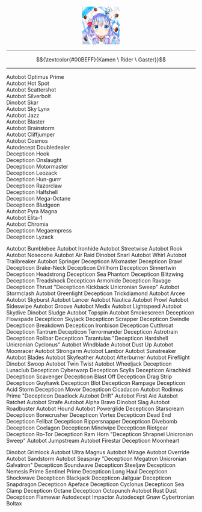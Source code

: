 <p align="center">
  <img src="https://github.com/Minecube1510/s4mpl3_m3m0ry/blob/main/btc_img/a01_GFB.png", width="100">
</p>

---

$${\textcolor{#00BEFF}{Kamen \ Rider \ Gaster}}$$

---

Autobot Optimus Prime<br>
Autobot Hot Spot<br>
Autobot Scattershot<br>
Autobot Silverbolt<br>
Dinobot Skar<br>
Autobot Sky Lynx<br>
Autobot Jazz<br>
Autobot Blaster<br>
Autobot Brainstorm<br>
Autobot Cliffjumper<br>
Autobot Cosmos<br>
Autodecept Doubledealer<br>
Decepticon Hook<br>
Decepticon Onslaught<br>
Decepticon Motormaster<br>
Decepticon Leozack<br>
Decepticon Hun-gurrr<br>
Decepticon Razorclaw<br>
Decepticon Halfshell<br>
Decepticon Mega-Octane<br>
Decepticon Bludgeon<br>
Autobot Pyra Magna<br>
Autobot Elita-1<br>
Autobot Chromia<br>
Decepticon Megaempress<br>
Decepticon Lyzack<br>

Autobot Bumblebee
Autobot Ironhide
Autobot Streetwise
Autobot Rook
Autobot Nosecone
Autobot Air Raid
Dinobot Snarl
Autobot Whirl
Autobot Trailbreaker
Autobot Springer
Decepticon Mixmaster
Decepticon Brawl
Decepticon Brake-Neck
Decepticon Drillhorn
Decepticon Sinnertwin
Decepticon Headstrong
Decepticon Sea Phantom
Decepticon Blitzwing
Decepticon Treadshock
Decepticon Armohide
Decepticon Ravage
Decepticon Thrust
"Decepticon Kickback
Unicronian Sweep"
Autobot Stormclash
Autobot Greenlight
Decepticon Trickdiamond
Autobot Arcee
Autobot Skyburst
Autobot Lancer
Autobot Nautica
Autobot Prowl
Autobot Sideswipe
Autobot Groove
Autobot Medix
Autobot Lightspeed
Autobot Skydive
Dinobot Sludge
Autobot Topspin
Autobot Smokescreen
Decepticon Flowspade
Decepticon Skyjack
Decepticon Scrapper
Decepticon Swindle
Decepticon Breakdown
Decepticon Ironbison
Decepticon Cutthroat
Decepticon Tantrum
Decepticon Terrormander
Decepticon Astrotrain
Decepticon Rollbar
Decepticon Tarantulas
"Decepticon Hardshell
Unicronian Cyclonus"
Autobot Windblade
Autobot Dust Up
Autobot Moonracer
Autobot Strongarm
Autobot Lambor
Autobot Sunstreaker
Autobot Blades
Autobot Skyfeather
Autobot Afterburner
Autobot Fireflight
Dinobot Swoop
Autobot Twin Twist
Autobot Wheeljack
Decepticon Lunaclub
Decepticon Cyberwarp
Decepticon Scylla
Decepticon Airachinid
Decepticon Scavenger
Decepticon Blast Off
Decepticon Drag Strip
Decepticon Guyhawk
Decepticon Blot
Decepticon Rampage
Decepticon Acid Storm
Decepticon Movor
Decepticon Cicadacon
Autobot Rodimus Prime
"Decepticon Deadlock
Autobot Drift"
Autobot First Aid
Autobot Ratchet
Autobot Strafe
Autobot Alpha Bravo
Dinobot Slag
Autobot Roadbuster
Autobot Hound
Autobot Powerglide
Decepticon Starscream
Decepticon Bonecrusher
Decepticon Vortex
Decepticon Dead End
Decepticon Fellbat
Decepticon Rippersnapper
Decepticon Divebomb
Decepticon Coelagon
Decepticon Mindwipe
Decepticon Riotgear
Decepticon Ro-Tor
Decepticon Ram Horn
"Decepticon Shrapnel
Unicronian Sweep"
Autobot Jumpstream
Autobot Firestar
Decepticon Moonheart

Dinobot Grimlock
Autobot Ultra Magnus
Autobot Mirage
Autobot Override
Autobot Sandstorm
Autobot Seaspray
"Decepticon Megatron
Unicronian Galvatron"
Decepticon Soundwave
Decepticon Steeljaw
Decepticon Nemesis Prime
Sentinel Prime
Decepticon Long Haul
Decepticon Shockwave
Decepticon Blackjack
Decepticon Jallguar
Decepticon Snapdragon
Decepticon Apeface
Decepticon Cyclonus
Decepticon Sea Clamp
Decepticon Octane
Decepticon Octopunch
Autobot Rust Dust
Decepticon Flamewar
Autodecept Impactor
Autodecept Gnaw
Cybertronian Boltax
